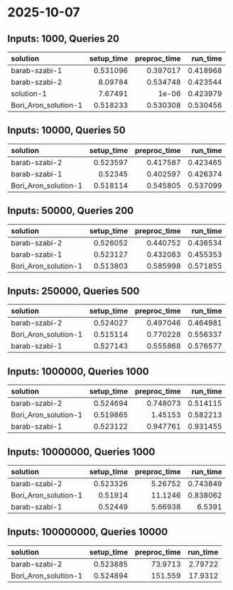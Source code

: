 # 2025-10-07

## Inputs: 1000, Queries 20

| solution             |   setup_time |   preproc_time |   run_time |
|:---------------------|-------------:|---------------:|-----------:|
| barab-szabi-1        |     0.531096 |       0.397017 |   0.418968 |
| barab-szabi-2        |     8.09784  |       0.534748 |   0.423544 |
| solution-1           |     7.67491  |       1e-06    |   0.423979 |
| Bori_Aron_solution-1 |     0.518233 |       0.530308 |   0.530456 |

## Inputs: 10000, Queries 50

| solution             |   setup_time |   preproc_time |   run_time |
|:---------------------|-------------:|---------------:|-----------:|
| barab-szabi-2        |     0.523597 |       0.417587 |   0.423465 |
| barab-szabi-1        |     0.52345  |       0.402597 |   0.426374 |
| Bori_Aron_solution-1 |     0.518114 |       0.545805 |   0.537099 |

## Inputs: 50000, Queries 200

| solution             |   setup_time |   preproc_time |   run_time |
|:---------------------|-------------:|---------------:|-----------:|
| barab-szabi-2        |     0.526052 |       0.440752 |   0.436534 |
| barab-szabi-1        |     0.523127 |       0.432083 |   0.455353 |
| Bori_Aron_solution-1 |     0.513803 |       0.585998 |   0.571855 |

## Inputs: 250000, Queries 500

| solution             |   setup_time |   preproc_time |   run_time |
|:---------------------|-------------:|---------------:|-----------:|
| barab-szabi-2        |     0.524027 |       0.497046 |   0.464981 |
| Bori_Aron_solution-1 |     0.515114 |       0.770228 |   0.556337 |
| barab-szabi-1        |     0.527143 |       0.555868 |   0.576577 |

## Inputs: 1000000, Queries 1000

| solution             |   setup_time |   preproc_time |   run_time |
|:---------------------|-------------:|---------------:|-----------:|
| barab-szabi-2        |     0.524694 |       0.748073 |   0.514115 |
| Bori_Aron_solution-1 |     0.519865 |       1.45153  |   0.582213 |
| barab-szabi-1        |     0.523122 |       0.947761 |   0.931455 |

## Inputs: 10000000, Queries 1000

| solution             |   setup_time |   preproc_time |   run_time |
|:---------------------|-------------:|---------------:|-----------:|
| barab-szabi-2        |     0.523326 |        5.26752 |   0.743849 |
| Bori_Aron_solution-1 |     0.51914  |       11.1246  |   0.838062 |
| barab-szabi-1        |     0.52449  |        5.66938 |   6.5391   |

## Inputs: 100000000, Queries 10000

| solution             |   setup_time |   preproc_time |   run_time |
|:---------------------|-------------:|---------------:|-----------:|
| barab-szabi-2        |     0.523885 |        73.9713 |    2.79722 |
| Bori_Aron_solution-1 |     0.524894 |       151.559  |   17.9312  |